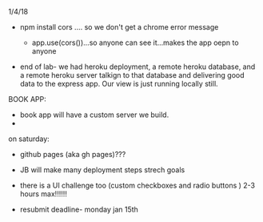1/4/18

- npm install cors .... so we don't get a chrome error message 
    - app.use(cors())...so anyone can see it...makes the app oepn to anyone 


- end of lab- we had heroku deployment, a remote heroku database, and a remote heroku server talkign to that database and delivering good data to the express app. Our view is just running locally still. 

BOOK APP:
- book app will have a custom server we build. 
- 


on saturday:
- github pages (aka gh pages)???
- JB will make many deployment steps strech goals 
- there is a UI challenge too (custom checkboxes and radio buttons ) 2-3 hours max!!!!!!

- resubmit deadline- monday jan 15th 